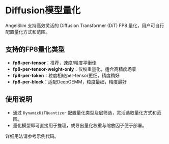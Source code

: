 # Diffusion模型量化

AngelSlim 支持高效灵活的 Diffusion Transformer (DiT) FP8 量化，用户可自行配置量化方式和范围。

## 支持的FP8量化类型

- **fp8-per-tensor**：推荐，速度/精度平衡佳
- **fp8-per-tensor-weight-only**：仅权重量化，适合高精度场景
- **fp8-per-token**：粒度相较per-tensor更细，精度稍好
- **fp8-per-block**：适配DeepGEMM，粒度最细，精度最好

## 使用说明

- 通过 `DynamicDiTQuantizer` 配置量化类型及层筛选，灵活选取量化方式和范围。
- 量化模型即可直接用于推理，或导出量化权重与缩放因子便于部署。

详细用法请参考示例代码。
